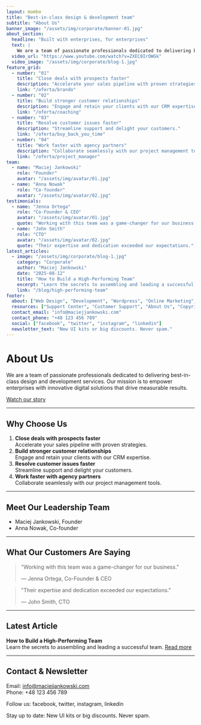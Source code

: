 ```yaml
---
layout: mombo
title: "Best-in-class design & development team"
subtitle: "About Us"
banner_image: "/assets/img/corporate/banner-01.jpg"
about_section:
  headline: "Built with enterprises, for enterprises"
  text: |
    We are a team of passionate professionals dedicated to delivering best-in-class design and development services. Our mission is to empower enterprises with innovative digital solutions that drive measurable results.
  video_url: "https://www.youtube.com/watch?v=ZXEC0IrOWGk"
  video_image: "/assets/img/corporate/blog-1.jpg"
feature_grid:
  - number: "01"
    title: "Close deals with prospects faster"
    description: "Accelerate your sales pipeline with proven strategies."
    link: "/oferta/brando"
  - number: "02"
    title: "Build stronger customer relationships"
    description: "Engage and retain your clients with our CRM expertise."
    link: "/oferta/coaching"
  - number: "03"
    title: "Resolve customer issues faster"
    description: "Streamline support and delight your customers."
    link: "/oferta/buy_back_you_time"
  - number: "04"
    title: "Work faster with agency partners"
    description: "Collaborate seamlessly with our project management tools."
    link: "/oferta/project_manager"
team:
  - name: "Maciej Jankowski"
    role: "Founder"
    avatar: "/assets/img/avatar/01.jpg"
  - name: "Anna Nowak"
    role: "Co-founder"
    avatar: "/assets/img/avatar/02.jpg"
testimonials:
  - name: "Jenna Ortega"
    role: "Co-Founder & CEO"
    avatar: "/assets/img/avatar/01.jpg"
    quote: "Working with this team was a game-changer for our business."
  - name: "John Smith"
    role: "CTO"
    avatar: "/assets/img/avatar/02.jpg"
    quote: "Their expertise and dedication exceeded our expectations."
latest_articles:
  - image: "/assets/img/corporate/blog-1.jpg"
    category: "Corporate"
    author: "Maciej Jankowski"
    date: "2025-08-12"
    title: "How to Build a High-Performing Team"
    excerpt: "Learn the secrets to assembling and leading a successful team."
    link: "/blog/high-performing-team"
footer:
  about: ["Web Design", "Development", "Wordpress", "Online Marketing", "SEO Marketing"]
  resources: ["Support Center", "Customer Support", "About Us", "Copyright", "Popular Campaign"]
  contact_email: "info@maciejjankowski.com"
  contact_phone: "+48 123 456 789"
  social: ["facebook", "twitter", "instagram", "linkedin"]
  newsletter_text: "New UI kits or big discounts. Never spam."
---
```


# About Us

We are a team of passionate professionals dedicated to delivering best-in-class design and development services. Our mission is to empower enterprises with innovative digital solutions that drive measurable results.

[Watch our story](https://www.youtube.com/watch?v=ZXEC0IrOWGk)

---

## Why Choose Us

1. **Close deals with prospects faster**  
   Accelerate your sales pipeline with proven strategies.
2. **Build stronger customer relationships**  
   Engage and retain your clients with our CRM expertise.
3. **Resolve customer issues faster**  
   Streamline support and delight your customers.
4. **Work faster with agency partners**  
   Collaborate seamlessly with our project management tools.

---

## Meet Our Leadership Team

- Maciej Jankowski, Founder
- Anna Nowak, Co-founder

---

## What Our Customers Are Saying

> "Working with this team was a game-changer for our business."
> 
> — Jenna Ortega, Co-Founder & CEO

> "Their expertise and dedication exceeded our expectations."
> 
> — John Smith, CTO

---

## Latest Article

**How to Build a High-Performing Team**  
Learn the secrets to assembling and leading a successful team. [Read more](/blog/high-performing-team)

---

## Contact & Newsletter

Email: info@maciejjankowski.com  
Phone: +48 123 456 789

Follow us: facebook, twitter, instagram, linkedin

Stay up to date: New UI kits or big discounts. Never spam.
